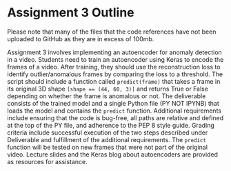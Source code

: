 # Assignment 3 Outline

Please note that many of the files that the code references have not been uploaded to GitHub as they are in excess of 100mb.

Assignment 3 involves implementing an autoencoder for anomaly detection in a video. Students need to train an autoencoder using Keras to encode the frames of a video. After training, they should use the reconstruction loss to identify outlier/anomalous frames by comparing the loss to a threshold. The script should include a function called `predict(frame)` that takes a frame in its original 3D shape `[shape == (44, 60, 3)]` and returns True or False depending on whether the frame is anomalous or not. The deliverable consists of the trained model and a single Python file (PY NOT IPYNB) that loads the model and contains the `predict` function. Additional requirements include ensuring that the code is bug-free, all paths are relative and defined at the top of the PY file, and adherence to the PEP 8 style guide. Grading criteria include successful execution of the two steps described under Deliverable and fulfillment of the additional requirements. The `predict` function will be tested on new frames that were not part of the original video. Lecture slides and the Keras blog about autoencoders are provided as resources for assistance.